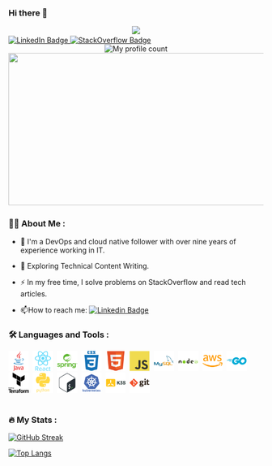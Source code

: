 ### Hi there 👋

<div id="header" align="center">
  <img src="https://media3.giphy.com/media/HscDLzkO8EOTmgkhQP/giphy.gif" width="100"/>
</div>
<div id="badges">
  <a href="https://www.linkedin.com/in/hugo-lesta-5a058138/">
    <img src="https://img.shields.io/badge/LinkedIn-blue?style=for-the-badge&logo=linkedin&logoColor=white" alt="LinkedIn Badge"/>
  </a>
  <a href="https://stackoverflow.com/users/3958512/hugo-lestaL">
    <img src="https://img.shields.io/badge/stackoverflow-blue?style=for-the-badge&logo=stackoverflow&logoColor=white" alt="StackOverflow Badge"/>
  </a>
</div>
<div align="center">
<img src="https://komarev.com/ghpvc/?username=hugolesta&style=flat-square&color=blue" alt="My profile count"/>
</div>

<div align="center">
  <img src="https://media.giphy.com/media/dWesBcTLavkZuG35MI/giphy.gif" width="600" height="300"/>
</div>

### :man_technologist: About Me :

- :telescope: I'm a DevOps and cloud native follower with over nine years of experience working in IT.

- :seedling: Exploring Technical Content Writing.

- :zap: In my free time, I solve problems on StackOverflow and read tech articles.

- :mailbox:How to reach me: [![Linkedin Badge](https://img.shields.io/badge/-hugolesta-blue?style=flat&logo=Linkedin&logoColor=white)](https://img.shields.io/badge/LinkedIn-blue?style=for-the-badge&logo=linkedin&logoColor=white)

### :hammer_and_wrench: Languages and Tools :

<div>
  <img src="https://github.com/devicons/devicon/blob/master/icons/java/java-original-wordmark.svg" title="Java" alt="Java" width="40" height="40"/>&nbsp;
  <img src="https://github.com/devicons/devicon/blob/master/icons/react/react-original-wordmark.svg" title="React" alt="React" width="40" height="40"/>&nbsp;
  <img src="https://github.com/devicons/devicon/blob/master/icons/spring/spring-original-wordmark.svg" title="Spring" alt="Spring" width="40" height="40"/>&nbsp;
  <img src="https://github.com/devicons/devicon/blob/master/icons/css3/css3-plain-wordmark.svg"  title="CSS3" alt="CSS" width="40" height="40"/>&nbsp;
  <img src="https://github.com/devicons/devicon/blob/master/icons/html5/html5-original.svg" title="HTML5" alt="HTML" width="40" height="40"/>&nbsp;
  <img src="https://github.com/devicons/devicon/blob/master/icons/javascript/javascript-original.svg" title="JavaScript" alt="JavaScript" width="40" height="40"/>&nbsp;
  <img src="https://github.com/devicons/devicon/blob/master/icons/mysql/mysql-original-wordmark.svg" title="MySQL"  alt="MySQL" width="40" height="40"/>&nbsp;
  <img src="https://github.com/devicons/devicon/blob/master/icons/nodejs/nodejs-original-wordmark.svg" title="NodeJS" alt="NodeJS" width="40" height="40"/>&nbsp;
  <img src="https://github.com/devicons/devicon/blob/master/icons/amazonwebservices/amazonwebservices-plain-wordmark.svg" title="AWS" alt="AWS" width="40" height="40"/>&nbsp;
  <img src="https://github.com/devicons/devicon/blob/master/icons/go/go-original-wordmark.svg" title="Golang" alt="Golang" width="40" height="40"/>&nbsp;
  <img src="https://github.com/devicons/devicon/blob/master/icons/terraform/terraform-plain-wordmark.svg" title="Terraform" alt="Terraform" width="40" height="40"/>&nbsp;
  <img src="https://github.com/devicons/devicon/blob/master/icons/python/python-plain-wordmark.svg" title="Python" alt="Python" width="40" height="40"/>&nbsp;
  <img src="https://github.com/devicons/devicon/blob/master/icons/bash/bash-original.svg" title="Bash" alt="Bash" width="40" height="40"/>&nbsp;
  <img src="https://github.com/devicons/devicon/blob/master/icons/kubernetes/kubernetes-plain-wordmark.svg" title="k8s" alt="k8s" width="40" height="40"/>&nbsp;
  <img src="https://github.com/devicons/devicon/blob/master/icons/k3s/k3s-original-wordmark.svg" title="k3s" alt="k3s" width="40" height="40"/>&nbsp;
  <img src="https://github.com/devicons/devicon/blob/master/icons/git/git-original-wordmark.svg" title="Git" **alt="Git" width="40" height="40"/>
</div>&nbsp;


### :fire: My Stats :
[![GitHub Streak](http://github-readme-streak-stats.herokuapp.com?user=hugolesta&theme=dark&background=000000)](https://git.io/streak-stats)

[![Top Langs](https://github-readme-stats.vercel.app/api/top-langs/?username=hugolesta)](https://github.com/anuraghazra/github-readme-stats)

<!--
**hugolesta/hugolesta** is a ✨ _special_ ✨ repository because its `README.md` (this file) appears on your GitHub profile.

Here are some ideas to get you started:

- 🔭 I’m currently working on ...
- 🌱 I’m currently learning ...
- 👯 I’m looking to collaborate on ...
- 🤔 I’m looking for help with ...
- 💬 Ask me about ...
- 📫 How to reach me: ...
- 😄 Pronouns: ...
- ⚡ Fun fact: ...
-->
